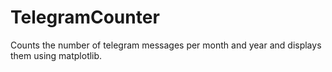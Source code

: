 # TelegramCounter
Counts the number of telegram messages per month and year and displays them using matplotlib.

